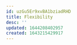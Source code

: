 ```yaml
---
id: uzGu5Er9xvBA1bziadRHD
title: Flexibility
desc: ''
updated: 1644208402957
created: 1643215429917
---
```


